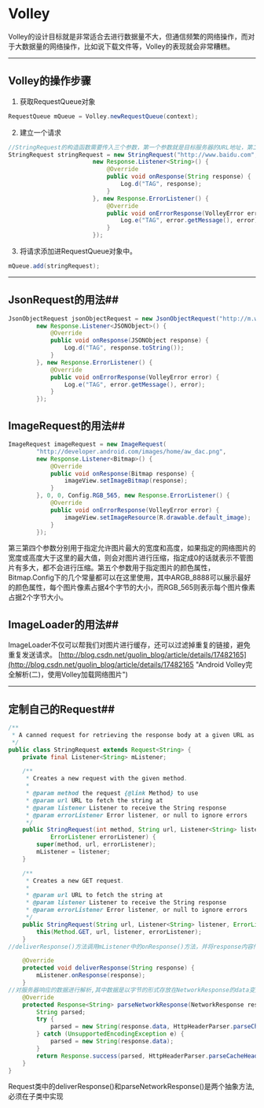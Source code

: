 # Volley #
Volley的设计目标就是非常适合去进行数据量不大，但通信频繁的网络操作，而对于大数据量的网络操作，比如说下载文件等，Volley的表现就会非常糟糕。

----------
## Volley的操作步骤 ##
1. 获取RequestQueue对象    
```java
RequestQueue mQueue = Volley.newRequestQueue(context);
```
2. 建立一个请求
```java
//StringRequest的构造函数需要传入三个参数，第一个参数就是目标服务器的URL地址，第二个参数是服务器响应成功的回调，第三个参数是服务器响应失败的回调。
StringRequest stringRequest = new StringRequest("http://www.baidu.com",  
                        new Response.Listener<String>() {  
                            @Override  
                            public void onResponse(String response) {  
                                Log.d("TAG", response);  
                            }  
                        }, new Response.ErrorListener() {  
                            @Override  
                            public void onErrorResponse(VolleyError error) {  
                                Log.e("TAG", error.getMessage(), error);  
                            }  
                        }); 
```
3. 将请求添加进RequestQueue对象中。
```java
mQueue.add(stringRequest);
```
----------
## JsonRequest的用法##
```java
JsonObjectRequest jsonObjectRequest = new JsonObjectRequest("http://m.weather.com.cn/data/101010100.html", null,  
        new Response.Listener<JSONObject>() {  
            @Override  
            public void onResponse(JSONObject response) {  
                Log.d("TAG", response.toString());  
            }  
        }, new Response.ErrorListener() {  
            @Override  
            public void onErrorResponse(VolleyError error) {  
                Log.e("TAG", error.getMessage(), error);  
            }  
        });  

```
## ImageRequest的用法##
```java
ImageRequest imageRequest = new ImageRequest(  
        "http://developer.android.com/images/home/aw_dac.png",  
        new Response.Listener<Bitmap>() {  
            @Override  
            public void onResponse(Bitmap response) {  
                imageView.setImageBitmap(response);  
            }  
        }, 0, 0, Config.RGB_565, new Response.ErrorListener() {  
            @Override  
            public void onErrorResponse(VolleyError error) {  
                imageView.setImageResource(R.drawable.default_image);  
            }  
        });  
```
第三第四个参数分别用于指定允许图片最大的宽度和高度，如果指定的网络图片的宽度或高度大于这里的最大值，则会对图片进行压缩，指定成0的话就表示不管图片有多大，都不会进行压缩。第五个参数用于指定图片的颜色属性，Bitmap.Config下的几个常量都可以在这里使用，其中ARGB_8888可以展示最好的颜色属性，每个图片像素占据4个字节的大小，而RGB_565则表示每个图片像素占据2个字节大小。
## ImageLoader的用法##
ImageLoader不仅可以帮我们对图片进行缓存，还可以过滤掉重复的链接，避免重复发送请求。
[http://blog.csdn.net/guolin_blog/article/details/17482165](http://blog.csdn.net/guolin_blog/article/details/17482165 "Android Volley完全解析(二)，使用Volley加载网络图片")

----------

## 定制自己的Request##
```java
/**
 * A canned request for retrieving the response body at a given URL as a String.
 */
public class StringRequest extends Request<String> {
    private final Listener<String> mListener;

    /**
     * Creates a new request with the given method.
     *
     * @param method the request {@link Method} to use
     * @param url URL to fetch the string at
     * @param listener Listener to receive the String response
     * @param errorListener Error listener, or null to ignore errors
     */
    public StringRequest(int method, String url, Listener<String> listener,
            ErrorListener errorListener) {
        super(method, url, errorListener);
        mListener = listener;
    }

    /**
     * Creates a new GET request.
     *
     * @param url URL to fetch the string at
     * @param listener Listener to receive the String response
     * @param errorListener Error listener, or null to ignore errors
     */
    public StringRequest(String url, Listener<String> listener, ErrorListener errorListener) {
        this(Method.GET, url, listener, errorListener);
    }
//deliverResponse()方法调用mListener中的onResponse()方法，并将response内容传入即可，这样就可以将服务器响应的数据进行回调了。

    @Override
    protected void deliverResponse(String response) {
        mListener.onResponse(response);
    }
//对服务器响应的数据进行解析,其中数据是以字节的形式存放在NetworkResponse的data变量中的
    @Override
    protected Response<String> parseNetworkResponse(NetworkResponse response) {
        String parsed;
        try {
            parsed = new String(response.data, HttpHeaderParser.parseCharset(response.headers));
        } catch (UnsupportedEncodingException e) {
            parsed = new String(response.data);
        }
        return Response.success(parsed, HttpHeaderParser.parseCacheHeaders(response));
    }
}
```
Request类中的deliverResponse()和parseNetworkResponse()是两个抽象方法,必须在子类中实现